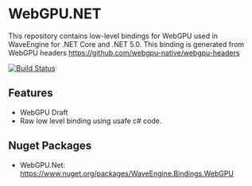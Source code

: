 # WebGPU.NET
This repository contains low-level bindings for WebGPU used in WaveEngine for .NET Core and .NET 5.0.
This binding is generated from WebGPU headers https://github.com/webgpu-native/webgpu-headers

[![Build Status](https://waveengineteam.visualstudio.com/Wave.Engine/_apis/build/status/WaveEngine.WebGPU.NET?branchName=master)](https://waveengineteam.visualstudio.com/Wave.Engine/_build/latest?definitionId=59&branchName=master)

## Features

- WebGPU Draft
- Raw low level binding using usafe c# code.

## Nuget Packages

- WebGPU.Net: https://www.nuget.org/packages/WaveEngine.Bindings.WebGPU
